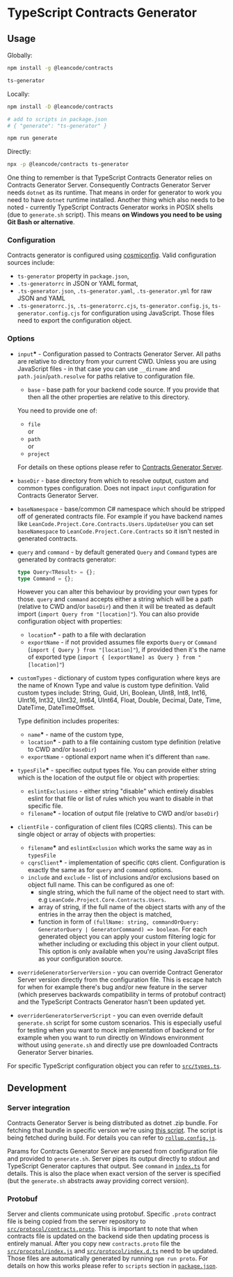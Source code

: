 # TypeScript Contracts Generator

## Usage

Globally:

```sh
npm install -g @leancode/contracts

ts-generator
```

Locally:

```sh
npm install -D @leancode/contracts

# add to scripts in package.json
# { "generate": "ts-generator" }

npm run generate
```

Directly:

```sh
npx -p @leancode/contracts ts-generator
```

One thing to remember is that TypeScript Contracts Generator relies on Contracts Generator Server. Consequently
Contracts Generator Server needs `dotnet` as its runtime. That means in order for generator to work you need to have
`dotnet` runtime installed. Another thing which also needs to be noted - currently TypeScript Contracts Generator works
in POSIX shells (due to `generate.sh` script). This means **on Windows you need to be using Git Bash or alternative**.

### Configuration

Contracts generator is configured using [cosmiconfig](https://github.com/davidtheclark/cosmiconfig). Valid configuration
sources include:

-   `ts-generator` property in `package.json`,
-   `.ts-generatorrc` in JSON or YAML format,
-   `.ts-generator.json`, `.ts-generator.yaml`, `.ts-generator.yml` for raw JSON and YAML
-   `.ts-generatorrc.js`, `.ts-generatorrc.cjs`, `ts-generator.config.js`, `ts-generator.config.cjs` for configuration
    using JavaScript. Those files need to export the configuration object.

### Options

-   `input`**\*** - Configuration passed to Contracts Generator Server. All paths are relative to directory from your
    current CWD. Unless you are using JavaScript files - in that case you can use `__dirname` and
    `path.join`/`path.resolve` for paths relative to configuration file.

    -   `base` - base path for your backend code source. If you provide that then all the other properties are relative
        to this directory.

    You need to provide one of:

    -   `file`  
        or
    -   `path`  
        or
    -   `project`

    For details on these options please refer to
    [Contracts Generator Server](https://github.com/leancodepl/contractsgenerator).

-   `baseDir` - base directory from which to resolve output, custom and common types configuration. Does not inpact
    `input` configuration for Contracts Generator Server.

-   `baseNamespace` - base/common C# namespace which should be stripped off of generated contracts file. For example if
    you have backend names like `LeanCode.Project.Core.Contracts.Users.UpdateUser` you can set `baseNamespace` to
    `LeanCode.Project.Core.Contracts` so it isn't nested in generated contracts.

-   `query` and `command` - by default generated `Query` and `Command` types are generated by contracts generator:

    ```ts
    type Query<TResult> = {};
    type Command = {};
    ```

    However you can alter this behaviour by providing your own types for those. `query` and `command` accepts either a
    string which will be a path (relative to CWD and/or `baseDir`) and then it will be treated as default import
    (`import Query from "[location]"`). You can also provide configuration object with properties:

    -   `location`**\*** - path to a file with declaration
    -   `exportName` - if not provided assumes file exports `Query` or `Command` (`import { Query } from "[location]"`),
        if provided then it's the name of exported type (`import { [exportName] as Query } from "[location]"`)

-   `customTypes` - dictionary of custom types configuration where keys are the name of Known Type and value is custom
    type definition. Valid custom types include: String, Guid, Uri, Boolean, UInt8, Int8, Int16, UInt16, Int32, UInt32,
    Int64, UInt64, Float, Double, Decimal, Date, Time, DateTime, DateTimeOffset.

    Type definition includes properites:

    -   `name`**\*** - name of the custom type,
    -   `location`**\*** - path to a file containing custom type definition (relative to CWD and/or `baseDir`)
    -   `exportName` - optional export name when it's different than `name`.

-   `typesFile`**\*** - specifiec output types file. You can provide either string which is the location of the output
    file or object with properties:

    -   `eslintExclusions` - either string "disable" which entirely disables eslint for that file or list of rules which
        you want to disable in that specific file.
    -   `filename`**\*** - location of output file (relative to CWD and/or `baseDir`)

-   `clientFile` - configuration of client files (CQRS clients). This can be single object or array of objects with
    properties:

    -   `filename`**\*** and `eslintExclusion` which works the same way as in `typesFile`
    -   `cqrsClient`**\*** - implementation of specific `CQRS` client. Configuration is exactly the same as for `query`
        and `command` options.
    -   `include` and `exclude` - list of inclusions and/or exclusions based on object full name. This can be configured
        as one of:
        -   single string, which the full name of the object need to start with. e.g
            `LeanCode.Project.Core.Contracts.Users`.
        -   array of string, if the full name of the object starts with any of the entries in the array then the object
            is matched,
        -   function in form of `(fullName: string, commandOrQuery: GeneratorQuery | GeneratorCommand) => boolean`. For
            each generated object you can apply your custom filtering logic for whether including or excluding this
            object in your client output. This option is only available when you're using JavaScript files as your
            configuration source.

-   `overrideGeneratorServerVersion` - you can override Contract Generator Server version directly from the
    configuration file. This is escape hatch for when for example there's bug and/or new feature in the server (which
    preserves backwards compatibility in terms of protobuf contract) and the TypeScript Contracts Generator hasn't been
    updated yet.

-   `overriderGeneratorServerScript` - you can even override default `generate.sh` script for some custom scenarios.
    This is especially useful for testing when you want to mock implementation of backend or for example when you want
    to run directly on Windows environment without using `generate.sh` and directly use pre downloaded Contracts
    Generator Server binaries.

For specific TypeScript configuration object you can refer to [`src/types.ts`](./src/types.ts).

## Development

### Server integration

Contracts Generator Server is being distributed as dotnet .zip bundle. For fetching that bundle in specific version
we're using [this script](https://raw.githubusercontent.com/leancodepl/contractsgenerator/main/server/generate.sh). The
script is being fetched during build. For details you can refer to [`rollup.config.js`](./rollup.config.js).

Params for Contracts Generator Server are parsed from configuration file and provided to `generate.sh`. Server pipes its
output directly to stdout and TypeScript Generator captures that output. See `command` in [`index.ts`](./index.ts) for
details. This is also the place when exact version of the server is specified (but the `generate.sh` abstracts away
providing correct version).

### Protobuf

Server and clients communicate using protobuf. Specific `.proto` contract file is being copied from the server
repository to [`src/protocol/contracts.proto`](./src/protocol/contracts.proto). This is important to note that when
contracts file is updated on the backend side then updating process is entirely manual. After you copy new
`contracts.proto` file the [`src/procotol/index.js`](./src/protocol/index.js) and
[`src/protocol/index.d.ts`](./src/protocol/index.js) need to be updated. Those files are automatically generated by
running `npm run proto`. For details on how this works please refer to `scripts` section in
[`package.json`](./package.json).

